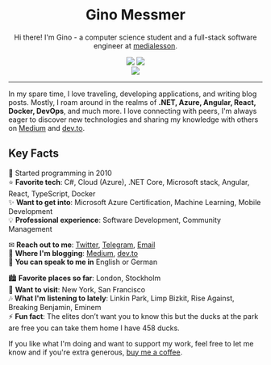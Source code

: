 
<h1 align="center">Gino Messmer</h1>
<p align="center">Hi there! I'm Gino - a computer science student and a full-stack software engineer at <a href="https://www.media-lesson.com/">medialesson</a>.</p>
<p align="center">
  <img src="https://ginomessmer-readme.azurewebsites.net/api/shields/hits?code=kcGyVPt0yNREOnxuOv0/2paiVOKfzw/gc/aJT6mD6mT3RLb83yGa4Q=="> 
  <img src="https://ginomessmer-readme.azurewebsites.net/api/shields/spotify?code=smRZzYwuRc5H7lREw3y2R0JpO6apSeVMtk0C3P4CaQSdwuJV9wEf8Q==">
  <br>
  <img src="https://github.com/ginomessmer/ginomessmer/workflows/.NET%20Core/badge.svg">
</p>

---

In my spare time, I love traveling, developing applications, and writing blog posts. Mostly, I roam around in the realms of **.NET, Azure, Angular, React, Docker, DevOps**, and much more. I love connecting with peers, I'm always eager to discover new technologies and sharing my knowledge with others on [Medium](https://medium.com/@ginomessmer) and [dev.to](https://dev.to/ginomessmer).

## Key Facts
💫 Started programming in 2010  
⭐ **Favorite tech**: C#, Cloud (Azure), .NET Core, Microsoft stack, Angular, React, TypeScript, Docker  
✨ **Want to get into**: Microsoft Azure Certification, Machine Learning, Mobile Development  
💡 **Professional experience**: Software Development, Community Management

✉ **Reach out to me**: [Twitter](https://twitter.com/ginomessmer), [Telegram](https://t.me/ginomessmer), [Email](mailto:gino@messmerized.de)  
📝 **Where I'm blogging**: [Medium](https://medium.com/@ginomessmer), [dev.to](https://dev.to/ginomessmer)  
🍻 **You can speak to me in** English or German

🏙 **Favorite places so far**: London, Stockholm  
🌆 **Want to visit**: New York, San Francisco  
🎶 **What I'm listening to lately**: Linkin Park, Limp Bizkit, Rise Against, Breaking Benjamin, Eminem  
⚡ **Fun fact**: The elites don’t want you to know this but the ducks at the park are free you can take them home I have 458 ducks.

If you like what I'm doing and want to support my work, feel free to let me know and if you're extra generous, [buy me a coffee](https://www.buymeacoffee.com/ginomessmer).


<!--
**ginomessmer/ginomessmer** is a ✨ _special_ ✨ repository because its `README.md` (this file) appears on your GitHub profile.

Here are some ideas to get you started:

- 🔭 I’m currently working on ...
- 🌱 I’m currently learning ...
- 👯 I’m looking to collaborate on ...
- 🤔 I’m looking for help with ...
- 💬 Ask me about ...
- 📫 How to reach me: ...
- 😄 Pronouns: ...
- ⚡ Fun fact: ...
-->
